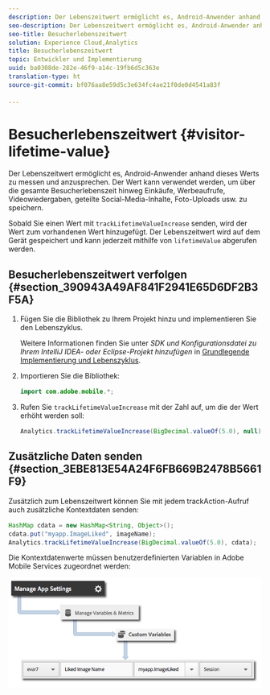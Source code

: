 ```yaml
---
description: Der Lebenszeitwert ermöglicht es, Android-Anwender anhand dieses Werts zu messen und anzusprechen. Der Wert kann verwendet werden, um über die gesamte Besucherlebenszeit hinweg Einkäufe, Werbeaufrufe, Videowiedergaben, geteilte Social-Media-Inhalte, Foto-Uploads usw. zu speichern.
seo-description: Der Lebenszeitwert ermöglicht es, Android-Anwender anhand dieses Werts zu messen und anzusprechen. Der Wert kann verwendet werden, um über die gesamte Besucherlebenszeit hinweg Einkäufe, Werbeaufrufe, Videowiedergaben, geteilte Social-Media-Inhalte, Foto-Uploads usw. zu speichern.
seo-title: Besucherlebenszeitwert
solution: Experience Cloud,Analytics
title: Besucherlebenszeitwert
topic: Entwickler und Implementierung
uuid: ba0308de-282e-46f9-a14c-19fb6d5c363e
translation-type: ht
source-git-commit: bf076aa8e59d5c3e634fc4ae21f0de0d4541a83f

---
```



# Besucherlebenszeitwert {#visitor-lifetime-value}

Der Lebenszeitwert ermöglicht es, Android-Anwender anhand dieses Werts zu messen und anzusprechen. Der Wert kann verwendet werden, um über die gesamte Besucherlebenszeit hinweg Einkäufe, Werbeaufrufe, Videowiedergaben, geteilte Social-Media-Inhalte, Foto-Uploads usw. zu speichern.

Sobald Sie einen Wert mit `trackLifetimeValueIncrease` senden, wird der Wert zum vorhandenen Wert hinzugefügt. Der Lebenszeitwert wird auf dem Gerät gespeichert und kann jederzeit mithilfe von `lifetimeValue` abgerufen werden.

## Besucherlebenszeitwert verfolgen {#section_390943A49AF841F2941E65D6DF2B3F5A}

1. Fügen Sie die Bibliothek zu Ihrem Projekt hinzu und implementieren Sie den Lebenszyklus.

   Weitere Informationen finden Sie unter *SDK und Konfigurationsdatei zu Ihrem IntelliJ IDEA- oder Eclipse-Projekt hinzufügen* in [Grundlegende Implementierung und Lebenszyklus](/help/android/getting-started/dev-qs.md).
1. Importieren Sie die Bibliothek:

   ```java
   import com.adobe.mobile.*;
   ```

1. Rufen Sie `trackLifetimeValueIncrease` mit der Zahl auf, um die der Wert erhöht werden soll:

   ```java
   Analytics.trackLifetimeValueIncrease(BigDecimal.valueOf(5.0), null);
   ```

## Zusätzliche Daten senden {#section_3EBE813E54A24F6FB669B2478B5661F9}

Zusätzlich zum Lebenszeitwert können Sie mit jedem trackAction-Aufruf auch zusätzliche Kontextdaten senden:

```java
HashMap cdata = new HashMap<String, Object>(); 
cdata.put("myapp.ImageLiked", imageName); 
Analytics.trackLifetimeValueIncrease(BigDecimal.valueOf(5.0), cdata);
```

Die Kontextdatenwerte müssen benutzerdefinierten Variablen in Adobe Mobile Services zugeordnet werden:

![](assets/map-variable-context-ltv.png)

